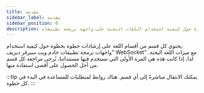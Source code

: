 ```yaml
---
title: مقدمة
sidebar_label: مقدمة
sidebar_position: 0
description: احصل على إرشادات خطوة بخطوة حول كيفية استخدام اللغات البحتة على واجهة برمجة تطبيقات WebSocket من Deriv. ابدأ في إنشاء تطبيق التداول الخاص بك باستخدام مثال واجهة برمجة التطبيقات هذا.
---
```


يحتوي كل قسم من أقسام اللغة على إرشادات خطوة بخطوة حول كيفية استخدام "واجهات برمجة تطبيقات خادم ويب سيرفر ديريف WebSocket" مع ميزات اللغة البحتة. لذا، إذا كانت هذه هي المرة الأولى التي تستخدم فيها مستنداتنا، يُرجى مراجعة كل قسم من أجل الحصول على أقصى استفادة منها.

:::tip
يمكنك الانتقال مباشرةً إلى أي قسم. هناك روابط لمتطلبات للمساعدة في البدء في كل خطوة.
:::
